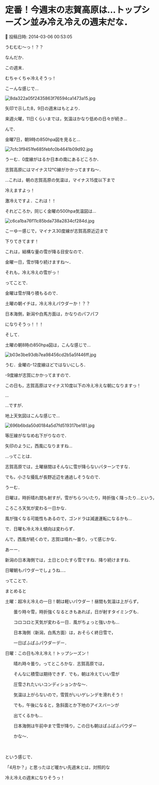# 定番！今週末の志賀高原は…トップシーズン並み冷え冷えの週末だな．

📅 投稿日時: 2014-03-06 00:53:05

うむむむ～っ！？？





なんだか．


この週末．


むちゃくちゃ冷えそうっ！





こーんな感じで…




![8da322a05f2435863f76594ca1473a15.jpg](images/8da322a05f2435863f76594ca1473a15.jpg)




矢印で示した8，9日の週末はもとより．


来週火曜，11日くらいまでは，気温はかなり低めの日々が続き…





んで．


金曜7日，朝9時の850hpa図を見ると…




![7cfc3f9451fe685febfc0b4641b09d92.jpg](images/7cfc3f9451fe685febfc0b4641b09d92.jpg)




うーむ．0度線がはるか日本の南にあるどころか．


志賀高原にはマイナス12℃線がかかってますね～．


…これは，朝の志賀高原の気温は，マイナス15度以下まで


冷えますよっ！


激冷えですよ．これは！！





それどころか，同じく金曜の500hpa気温図は…




![c6ca1ba76f11c85bda738a2834cf284d.jpg](images/c6ca1ba76f11c85bda738a2834cf284d.jpg)




こーゆー感じで，マイナス30度線が志賀高原近辺まで


下りてきてます！


これは，結構な量の雪が降る目安なので．


金曜一日，雪が降り続けますね～．


それも，冷え冷えの雪がっ！





ってことで．


金曜は雪が降り積もるので．


土曜の朝イチは，冷え冷えパウダーか！？？


日本海側，新潟や白馬方面は，かなりのパフパフ


になりそうっ！！！





そして．


土曜の朝8時の850hpa図は，こんな感じで…




![b03e3be93db7ea98456cd2b5a5f446ff.jpg](images/b03e3be93db7ea98456cd2b5a5f446ff.jpg)




うむ．金曜の-12度線ほどではないにしろ．


-9度線が志賀にかかってますので．


この日も，志賀高原はマイナス10度以下の冷え冷えな朝になりますっ！


…


…ですが．


地上天気図はこんな感じで…




![696b6bda50d0184a5d7fd519317be181.jpg](images/696b6bda50d0184a5d7fd519317be181.jpg)




等圧線がななめ右下がりなので．


矢印のように，西風になりますね…


…ってことは．


志賀高原では，土曜昼間はそんなに雪が降らないパターンですな．


でも，小さな擾乱が長野近辺を通過しそうなので．


うーむ．


日曜は，時折晴れ間も射すが，雪がちらついたり，時折強く降ったり…という，


ころころ天気が変わる一日かな．


風が強くなる可能性もあるので，ゴンドラは減速運転になるかも…





で．日曜も冷え冷え傾向は変わらず．


んで，西風が続くので，志賀は晴れ～曇り，って感じかな．


あーー．


新潟の日本海側では，土日とひたすら雪ですね．降り続けますね．


日曜朝もパウダーでしょうね…．





ってことで．


まとめると





土曜：超冷え冷えの一日！朝は軽いパウダー！昼間も気温は上がらず，


　　曇り時々雪，時折強くなるときもあれば，日が射すタイミングも．


　　コロコロと天気が変わる一日．風がちょっと強いかも…


　　日本海側（新潟，白馬方面）は，おそらく終日雪で，


　　一日ぱふぱふパウダーデー．





日曜：この日も冷え冷え！トップシーズン！


　　晴れ時々曇り，ってところかな．志賀高原では，


　　そんなに積雪は期待できず．でも，朝は冷えていい雪が


　　圧雪されたいいコンディションかな～．


　　気温は上がらないので，雪質がいいゲレンデを滑れそう！


　　でも，午後になると，急斜面とか下地のアイスバーンが


　　出てくるかも…


　　日本海側は午前中まで雪が降り，この日も朝はぱふぱふパウダー


　　かな～．


　　


という感じで．


「4月か？」と思ったほど暖かい先週末とは，対照的な


冷え冷えの週末になりそうっ！
